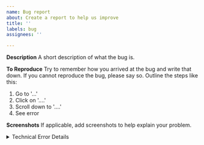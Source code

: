 ```yaml
---
name: Bug report
about: Create a report to help us improve
title: ''
labels: bug
assignees: ''

---
```


**Description**
A short description of what the bug is.

**To Reproduce**
Try to remember how you arrived at the bug and write that down. If you cannot reproduce the bug, please say so. Outline the steps like this:
1. Go to '...'
2. Click on '....'
3. Scroll down to '....'
4. See error

**Screenshots**
If applicable, add screenshots to help explain your problem.

<details>
<summary>Technical Error Details</summary>

```json
Please paste the error details generated by Wournal here if applicable
```

</details>
